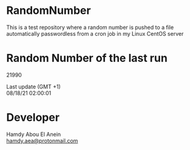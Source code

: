 # RandomNumber    
This is a test repository where a random number is pushed to a file automatically passwordless from a cron job in my Linux CentOS server    
# Random Number of the last run   
21990
      
Last update (GMT +1)    
08/18/21 02:00:01
# Developer    
Hamdy Abou El Anein   
hamdy.aea@protonmail.com
